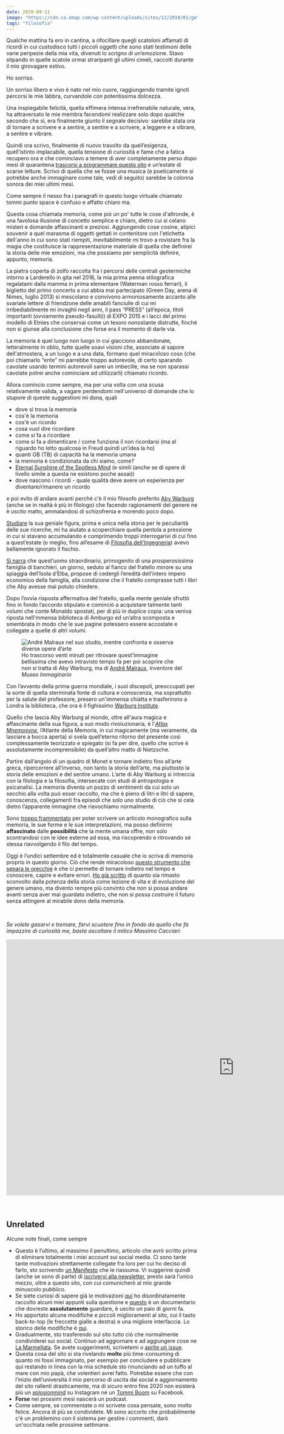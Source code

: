 ```yaml
---
date: 2020-09-11
image: "https://cdn.ca.emap.com/wp-content/uploads/sites/12/2019/01/gettyimages163031737_546067285.jpg"
tags: "filosofia"
---
```

Qualche mattina fa ero in cantina, a rifocillare quegli scatoloni affamati di ricordi in cui custodisco tutti i piccoli oggetti che sono stati testimoni delle varie peripezie della mia vita, divenuti lo scrigno di un’emozione. Stavo stipando in quelle scatole ormai straripanti gli ultimi cimeli, raccolti durante il mio girovagare estivo.

Ho sorriso.

Un sorriso libero e vivo è nato nel mio cuore, raggiungendo tramite ignoti percorsi le mie labbra, curvandole con potentissima dolcezza.

Una inspiegabile felicità, quella effimera intensa irrefrenabile naturale, vera, ha attraversato le mie membra facendomi realizzare solo dopo qualche secondo che sì, era finalmente giunto il segnale decisivo: sarebbe stata ora di tornare a scrivere e a sentire, a sentire e a scrivere, a leggere e a vibrare, a sentire e vibrare.

Quindi ora scrivo, finalmente di nuovo travolto da quell’esigenza, quell’istinto implacabile, quella tensione di curiosità e fame che a fatica recupero ora e che cominciavo a temere di aver completamente perso dopo mesi di quarantena [trascorsi a programmare questo sito](/genesi) e un’estate di scarse letture. Scrivo di quella che se fosse una musica (e poeticamente si potrebbe anche immaginare come tale, vedi di seguito) sarebbe la colonna sonora dei miei ultimi mesi.

Come sempre il nesso fra i paragrafi in questo luogo virtuale chiamato tommi punto space è confuso e affatto chiaro ma.

Questa cosa chiamata memoria, come poi un po' tutte le cose d'altronde, è una favolosa illusione di concetto semplice e chiaro, dietro cui si celano misteri e domande affascinanti e preziosi. Aggiungendo cose cosine, atipici souvenir a quel marasma di oggetti gettati in contenitore con l'etichetta dell'anno in cui sono stati riempiti, inevitabilmente mi trovo a rovistare fra la magia che costituisce la rappresentazione materiale di quella che definirei la storia delle mie emozioni, ma che possiamo per semplicità definire, appunto, memoria.

La pietra coperta di zolfo raccolta fra i percorsi delle centrali geotermiche intorno a Larderello in gita nel 2016, la mia prima penna stilografica regalatami dalla mamma in prima elementare (Waterman rosso ferrari), il biglietto del primo concerto a cui abbia mai partecipato (Green Day, arena di Nimes, luglio 2013) si mescolano e convivono armoniosamente accanto alle svariate lettere di friendzone delle amabili fanciulle di cui mi irribediabilmente mi invaghii negli anni, il pass “PRESS” (all’epoca, titoli importanti (ovviamente pseudo-fasulli)) di EXPO 2015 e i lacci del primo modello di Etnies che conservai come un tesoro nonostante distrutte, finché non si giunse alla conclusione che forse era il momento di darle via.

La memoria è quel luogo non luogo in cui giacciono abbandonate, letteralmente in oblio, tutte quelle soavi visioni che, associate al sapore dell'atmostera, a un luogo e a una data, formano quel miracoloso coso (che poi chiamarlo “ente” mi parrebbe troppo autorevole, di certo sparando cavolate usando termini autorevoli sarei un imbecille, ma se non sparassi cavolate potrei anche cominciare ad utilizzarli) chiamato ricordo.

Allora comincio come sempre, ma per una volta con una scusa relativamente valida, a vagare perdendomi nell'universo di domande che lo stupore di queste suggestioni mi dona, quali
- dove si trova la memoria
- cos'è la memoria
- cos'è un ricordo
- cosa vuol dire ricordare
- come si fa a ricordare
- come si fa a dimenticare / come funziona il non ricordarsi (ma al riguardo ho letto qualcosa in Freud quindi un’idea la ho)
- quanti GB (TB) di capacità ha la memoria umana
- la memoria è condizionata da chi siamo, come?
- [Eternal Sunshine of the Spotless Mind](https://www.imdb.com/title/tt0338013/) (e simili (anche se di opere di livello simile a questa ne esistono poche assai))
- dove nascono i ricordi - quale qualità deve avere un esperienza per diventare/rimanere un ricordo

e poi evito di andare avanti perché c'è il mio filosofo preferito [Aby Warburg](https://www.treccani.it/enciclopedia/aby-warburg) (anche se in realtà è più in filologo) che facendo ragionamenti del genere ne è uscito matto, ammalandosi di schizofrenia e morendo poco dopo.

[Studiare](/filosofia) la sua geniale figura, prima e unica nella storia per le peculiarità delle sue ricerche, mi ha aiutato a scoperchiare quella pentola a pressione in cui si stavano accumulando e comprimendo troppi interrogarivi di cui fino a quest’estate (o meglio, fino all’esame di [Filosofia dell’Ingegneria](https://filinge.blogspot.com)) avevo bellamente ignorato il fischio.

[Si narra](https://yewtu.be/-PfFX3ev95w?t=45) che quest’uomo straordinario, primogenito di una prosperosissima famiglia di banchieri, un giorno, seduto al fianco del fratello minore su una spiaggia dell’Isola d’Elba, propose di cedergli l’eredità dell’intero impero economico della famiglia, alla condizione che il fratello comprasse tutti i libri che Aby avesse mai potuto chiedere.

Dopo l’ovvia risposta affermativa del fratello, quella mente geniale sfruttò fino in fondo l’accordo stipulato e cominciò a acquistare talmente tanti volumi che conte Monaldo spostati, per di più in duplice copia: una veniva riposta nell'mmensa biblioteca di Amburgo ed un’altra scomposta e smembrata in modo che le sue pagine potessero essere accostate e collegate a quelle di altri volumi.

<figure>
  <img src="{{ page.image }}" alt="André Malraux nel suo studio, mentre confronta e osserva diverse opere d’arte" />
  <figcaption>Ho trascorso venti minuti per ritrovare quest’immagine bellissima che avevo intravisto tempo fa per poi scoprire che non si tratta di Aby Warburg, ma di <a href="" rel="noopener noreferrer" target="_blank">André Malraux</a>, inventore del <em>Museo Immaginario</em></figcaption>
</figure>

Con l’avvento della prima guerra mondiale, i suoi discepoli, preoccupati per la sorte di quella sterminata fonte di cultura e conoscenza, ma soprattutto per la salute del professore, presero un'immensa chiatta e trasferirono a Londra la biblioteca, che ora è il fighissimo [Warburg Institute](https://warburg.sas.ac.uk/).

Quello che lascia Aby Warburg al mondo, oltre all'aura magica e affascinante della sua figura, a suo modo rivoluzionaria, è l'*[Atlas Mnemosyne](http://www.engramma.it/eOS/core/frontend/eos_atlas_index.php?id_articolo=1177)*, l’Atlante della Memoria, in cui magicamente (ma veramente, da lasciare a bocca aperta) si svela quell’eterno ritorno del presente così complessamente teorizzato e spiegato (si fa per dire, quello che scrive è assolutamente incomprensibile) da quell’altro matto di Nietzsche.

Partire dall’angolo di un quadro di Monet e tornare indietro fino all’arte greca, ripercorrere all’inverso, non tanto la storia dell’arte, ma piuttosto la storia delle emozioni e del sentire umano. L’arte di Aby Warburg si intreccia con la filologia e la filosofia, intersecate con studi di antropologia e psicanalisi. La memoria diventa un pozzo di sentimenti da cui solo un secchio alla volta può esser raccolto, ma che è pieno di litri e litri di sapere, conoscenza, collegamenti fra episodi che solo uno studio di ciò che si cela dietro l’apparente immagine che rievochiamo normalmente.

Sono [troppo frammentato](/frammenti) per poter scrivere un articolo monografico sulla memoria, le sue forme e le sue interpretazioni, ma posso definirmi **affascinato** dalle **possibilità** che la mente umana offre, non solo scontrandosi con le idee esterne ad essa, ma riscoprendo e ritrovando sé stessa riavvolgendo il filo del tempo.

Oggi è l’undici settembre ed è totalmente casuale che io scriva di memoria proprio in questo giorno. Ciò che rende miracoloso [questo strumento che separa le orecchie](https://yewtu.be/watch?v=FjGThF9q4SQ) è che ci permette di tornare indietro nel tempo e conoscere, capire e evitare errori. [Ho già scritto](/futuro) di quanto sia rimasto sconvolto dalla potenza della storia come lezione di vita e di evoluzione del genere umano, ma divento rempre più convinto che non si possa andare avanti senza aver mai guardato indietro, che non si possa costruire il futuro senza attingere al mirabile dono della memoria.

<br>

*Se volete gasarvi e tremare, farvi scuotere fino in fondo da quello che fa impazzire di curiosità me, basta ascoltare il mitico Massimo Cacciari:*
<div class="row"><div class="embed-container">
<iframe width="1200" height="675" src="https://www.youtube-nocookie.com/embed/y1THsvvv-NM?start=354" frameborder="0" allow="accelerometer; autoplay; encrypted-media; gyroscope; picture-in-picture" allowfullscreen></iframe>
</div></div>

<br>
<br>

## Unrelated

Alcune note finali, come sempre

- Questo è l’ultimo, al massimo il penultimo, articolo che avrò scritto prima di eliminare totalmente i miei account sui social media. Ci sono tante tante motivazioni strettamente collegate fra loro per cui ho deciso di farlo, sto scrivendo [un Manifesto](https://github.com/xplosionmind/manifesto) che le riassuma. Vi suggerirei quindi (anche se sono di parte) di [iscrivervi alla newsletter](http://eepurl.com/haXMp5), presto sarà l’unico mezzo, oltre a questo sito, con cui comunicherò al mio grande minuscolo pubblico.
- Se siete curiosi di sapere già le motivazioni [qui](/internet-freedom-notes) ho disordinatamente raccolto alcuni miei appunti sulla questione e [questo](https://thesocialdilemma.com) è un documentario che dovreste **assolutamente** guardare, è uscito un paio di giorni fa.
- Ho apportato alcune modifiche e piccoli miglioramenti al sito, cui il tasto back-to-top (le freccette gialle a destra) e una migliore interfaccia. Lo storico delle modifiche è [qui](https://github.com/xplosionmind/xplosionmind/commits/master).
- Gradualmente, sto trasferendo sul sito tutto ciò che normalmente condividerei sui social. Continuo ad aggiornare e ad aggiungere cose ne [La Marmellata](/marmellata). Se avete suggerimenti, scrivetemi o [aprite un issue](https://github.com/xplosionmind/xplosionmind/issues).
- Questa cosa del sito si sta rivelando **molto** più time-consuming di quanto mi fossi immaginato, per esempio per concludere e pubblicare qui restando in linea con la mia schedule sto rinunciando ad un tuffo al mare con mio papà, che volentieri avrei fatto. Potrebbe essere che con l’inizio dell’università il mio percorso di uscita dai social e aggiornamento del sito rallenti drasticamente, ma di sicuro entro fine 2020 non esisterà più un [xplosionmind](https://instagram.com/xplosionmind) su Instagram né un [Tommi Boom](https://www.facebook.com/profile.php?id=100007931469414) su Facebook.
- **Forse** nei prossimi mesi nascerà un podcast.
- Come sempre, se commentate o mi scrivete cosa pensate, sono molto felice. Ancora di più se condividete. Mi sono accorto che probabilmente c'è un problemino con il sistema per gestire i commenti, darò un'occhiata nelle prossime settimane.
